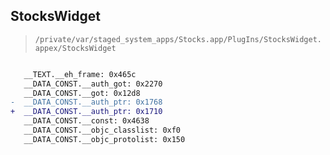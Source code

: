 ## StocksWidget

> `/private/var/staged_system_apps/Stocks.app/PlugIns/StocksWidget.appex/StocksWidget`

```diff

   __TEXT.__eh_frame: 0x465c
   __DATA_CONST.__auth_got: 0x2270
   __DATA_CONST.__got: 0x12d8
-  __DATA_CONST.__auth_ptr: 0x1768
+  __DATA_CONST.__auth_ptr: 0x1710
   __DATA_CONST.__const: 0x4638
   __DATA_CONST.__objc_classlist: 0xf0
   __DATA_CONST.__objc_protolist: 0x150

```
